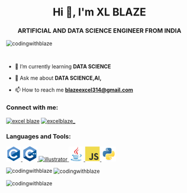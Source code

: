 <h1 align="center">Hi 👋, I'm XL BLAZE</h1>
<h3 align="center">ARTIFICIAL AND DATA SCIENCE ENGINEER FROM INDIA</h3>

<p align="left"> <img src="https://komarev.com/ghpvc/?username=codingwithblaze&label=Profile%20views&color=0e75b6&style=flat" alt="codingwithblaze" /> </p>

<p align="left"> <a href="https://twitter.com/" target="blank"><img src="https://img.shields.io/twitter/follow/?logo=twitter&style=for-the-badge" alt="" /></a> </p>

- 🌱 I’m currently learning **DATA SCIENCE**

- 💬 Ask me about **DATA SCIENCE,AI,**

- 📫 How to reach me **blazeexcel314@gmail.com**

<h3 align="left">Connect with me:</h3>
<p align="left">
<a href="https://linkedin.com/in/excel blaze" target="blank"><img align="center" src="https://raw.githubusercontent.com/rahuldkjain/github-profile-readme-generator/master/src/images/icons/Social/linked-in-alt.svg" alt="excel blaze" height="30" width="40" /></a>
<a href="https://instagram.com/excelblaze_" target="blank"><img align="center" src="https://raw.githubusercontent.com/rahuldkjain/github-profile-readme-generator/master/src/images/icons/Social/instagram.svg" alt="excelblaze_" height="30" width="40" /></a>
</p>

<h3 align="left">Languages and Tools:</h3>
<p align="left"> <a href="https://www.cprogramming.com/" target="_blank" rel="noreferrer"> <img src="https://raw.githubusercontent.com/devicons/devicon/master/icons/c/c-original.svg" alt="c" width="40" height="40"/> </a> <a href="https://www.w3schools.com/cpp/" target="_blank" rel="noreferrer"> <img src="https://raw.githubusercontent.com/devicons/devicon/master/icons/cplusplus/cplusplus-original.svg" alt="cplusplus" width="40" height="40"/> </a> <a href="https://www.adobe.com/in/products/illustrator.html" target="_blank" rel="noreferrer"> <img src="https://www.vectorlogo.zone/logos/adobe_illustrator/adobe_illustrator-icon.svg" alt="illustrator" width="40" height="40"/> </a> <a href="https://www.java.com" target="_blank" rel="noreferrer"> <img src="https://raw.githubusercontent.com/devicons/devicon/master/icons/java/java-original.svg" alt="java" width="40" height="40"/> </a> <a href="https://developer.mozilla.org/en-US/docs/Web/JavaScript" target="_blank" rel="noreferrer"> <img src="https://raw.githubusercontent.com/devicons/devicon/master/icons/javascript/javascript-original.svg" alt="javascript" width="40" height="40"/> </a> <a href="https://www.python.org" target="_blank" rel="noreferrer"> <img src="https://raw.githubusercontent.com/devicons/devicon/master/icons/python/python-original.svg" alt="python" width="40" height="40"/> </a> </p>

<p><img align="left" src="https://github-readme-stats.vercel.app/api/top-langs?username=codingwithblaze&show_icons=true&locale=en&layout=compact" alt="codingwithblaze" /></p>

<p>&nbsp;<img align="center" src="https://github-readme-stats.vercel.app/api?username=codingwithblaze&show_icons=true&locale=en" alt="codingwithblaze" /></p>

<p><img align="center" src="https://github-readme-streak-stats.herokuapp.com/?user=codingwithblaze&" alt="codingwithblaze" /></p>
